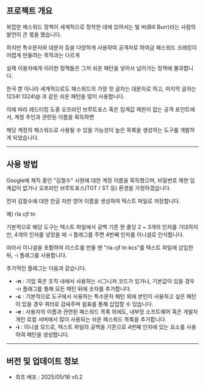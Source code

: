## 프로젝트 개요
복잡한 패스워드 정책이 세계적으로 정착한 데에 있어서는 빌 버(Bill Burr)라는 사람의 발언이 큰 몫을 했습니다.

하지만 특수문자와 대문자 등을 다양하게 사용하여 공격자로 하여금 패스워드 크래킹이 어렵게 만들려는 목적과는 다르게

실제 이용자에게 이러한 정책들은 그저 쉬운 패턴을 넣어서 넘어가는 정책에 불과합니다.

한국 뿐 아니라 세계적으로도 패스워드의 가장 첫 글자는 대문자로 하고, 마지막 글자는 1234! 1324!@ 과 같은 쉬운 패턴을 많이 사용합니다.

이에 따라 레드티밍 도중 오프라인 브루트포스 혹은 임계값 제한이 없는 공격 포인트에서, 계정 주인과 관련된 이름을 획득하면 

해당 계정의 패스워드로 사용될 수 있을 가능성이 높은 목록을 생성하는 도구를 개발하게 되었습니다.

---

## 사용 방법
Google에 재직 중인 "김철수" 사원에 대한 계정 이름을 획득했으며, 비밀번호 제한 임계값이 없거나 오프라인 브루트포스(TGT / ST 등) 환경을 가정하겠습니다.

먼저 김철수에 대한 한글 자판 영어 이름을 생성하여 텍스트 파일로 저장합니다.

예) rla cjf tn

기본적으로 해당 도구는 텍스트 파일에서 공백 기준 한 줄당 2 ~ 3개의 인자를 기대하지만, 4개의 인자를 넣었을 때 -i 플래그를 주면 4번째 인자를 이니셜로 인식합니다.

따라서 이니셜을 포함하여 리스트를 만들 땐 "rla cjf tn kcs"를 텍스트 파일에 삽입한 뒤, -i 플래그를 사용합니다.

추가적인 플래그는 다음과 같습니다.

- **-n** : 기업 혹은 조직 내에서 사용하는 시그니처 코드가 있거나, 기본값이 있을 경우 -n 플래그를 통해 모든 패턴 뒤에 숫자를 추가합니다.
- **-c** : 기본적으로 도구에서 사용하는 특수문자 패턴 외에 본인이 사용하고 싶은 패턴이 있을 경우 쿼터로 감싸주며 쉼표를 통해 삽입할 수 있습니다.
- **-e** : 사용자의 이름과 관련된 패스워드 목록 외에도, 내부망 소프트웨어 혹은 개발자 개인 로컬 서버에서 많이 사용되는 쉬운 패스워드 목록을 추가합니다.
- **-i** : 이니셜 모드로, 텍스트 파일의 공백을 기준으로 4번째 인자에 있는 요소를 사용하여 패턴을 생성합니다.

---

## 버전 및 업데이트 정보
- 최초 배포 : 2025/05/16 v0.2
